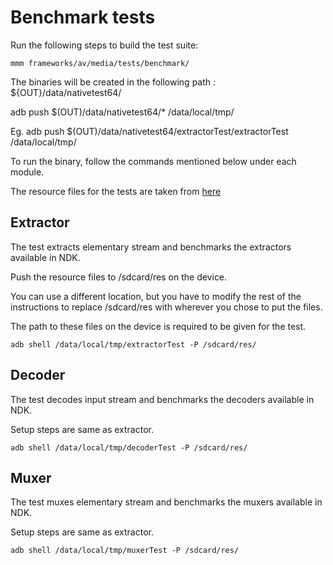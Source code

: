 # Benchmark tests

Run the following steps to build the test suite:
```
mmm frameworks/av/media/tests/benchmark/
```

The binaries will be created in the following path : ${OUT}/data/nativetest64/

adb push $(OUT)/data/nativetest64/* /data/local/tmp/

Eg. adb push $(OUT)/data/nativetest64/extractorTest/extractorTest /data/local/tmp/

To run the binary, follow the commands mentioned below under each module.

The resource files for the tests are taken from [here](https://drive.google.com/open?id=1ghMr17BBJ7n0pqbm7oREiTN_MNemJUqy)

## Extractor

The test extracts elementary stream and benchmarks the extractors available in NDK.

Push the resource files to /sdcard/res on the device.

You can use a different location, but you have to modify the rest of the instructions to replace /sdcard/res with wherever you chose to put the files.

The path to these files on the device is required to be given for the test.

```
adb shell /data/local/tmp/extractorTest -P /sdcard/res/
```

## Decoder

The test decodes input stream and benchmarks the decoders available in NDK.

Setup steps are same as extractor.

```
adb shell /data/local/tmp/decoderTest -P /sdcard/res/
```

## Muxer

The test muxes elementary stream and benchmarks the muxers available in NDK.

Setup steps are same as extractor.

```
adb shell /data/local/tmp/muxerTest -P /sdcard/res/
```
